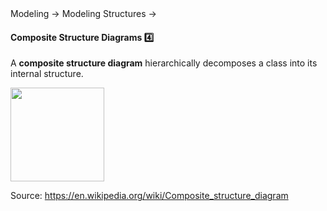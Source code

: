 <link rel="stylesheet" href="{{baseUrl}}/css/textbook.css">

<div class="website-content">

<div id="path">Modeling &rarr; Modeling Structures &rarr;</div>

<div id="title">

#### Composite Structure Diagrams :four:

</div>

<div id="body">

A **composite structure diagram** hierarchically decomposes a class into its internal structure.

<img src="{{baseUrl}}/modeling/modelingStructures/compositeStructureDiagrams/images/diagram.png" height="150" />
<p/>

Source: https://en.wikipedia.org/wiki/Composite_structure_diagram

</div>

<div id="extras">
</div>

</div>
